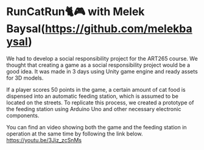 # RunCatRun🐈🎮 with Melek Baysal(https://github.com/melekbaysal)
 We had to develop a social responsibility project for the ART265 course. We thought that creating a game as a social responsibility project would be a good idea. It was made in 3 days using Unity game engine and ready assets for 3D models.

 If a player scores 50 points in the game, a certain amount of cat food is dispensed into an automatic feeding station, which is assumed to be located on the streets. To replicate this process, we created a prototype of the feeding station using Arduino Uno and other necessary electronic components.

 You can find an video showing both the game and the feeding station in operation at the same time by following the link below.
 https://youtu.be/3Jiz_zcSnMs
